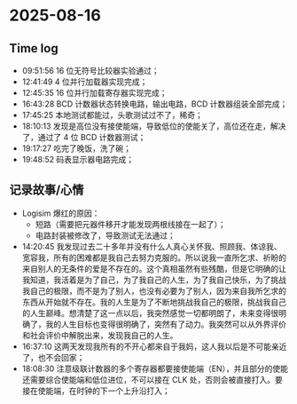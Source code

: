 # 2025-08-16

## Time log

- 09:51:56 16 位无符号比较器实验通过；
- 12:41:49 4 位并行加载器实现完成；
- 12:45:35 16 位并行加载寄存器实现完成；
- 16:43:28 BCD 计数器状态转换电路，输出电路，BCD 计数器组装全部完成；
- 17:45:25 本地测试都能过，头歌测试过不了，稀奇；
- 18:10:13 发现是高位没有接使能端，导致低位的使能关了，高位还在走，解决了，通过了 4 位 BCD 计数器测试；
- 19:17:27 吃完了晚饭，洗了碗；
- 19:48:52 码表显示器电路完成；

## 记录故事/心情

- Logisim 爆红的原因：
  - 短路（需要把元器件移开才能发现两根线接在一起了）；
  - 电路封装被修改了，导致测试无法通过；
- 14:20:45 我发现过去二十多年并没有什么人真心关怀我、照顾我、体谅我、宽容我，所有的困难都是我自己去努力克服的。所以说我一直所乞求、祈盼的来自别人的无条件的爱是不存在的。这个真相虽然有些残酷，但是它明确的让我知道，我活着是为了自己，为了我自己的人生，为了我自己快乐，为了挑战我自己的极限，而不是为了别人，也没有必要为了别人，因为来自我所乞求的东西从开始就不存在。我的人生是为了不断地挑战我自己的极限，挑战我自己的人生巅峰。想清楚了这一点以后，我突然感觉一切都明朗了，未来变得很明确了，我的人生目标也变得很明确了，突然有了动力。我突然可以从外界评价和社会评价中解脱出来，发现我自己的人生。
- 16:37:10 这两天发现我所有的不开心都来自于我妈，这人我以后是不可能亲近了，也不会回家；
- 18:08:30 注意级联计数器的多个寄存器都要接使能端（EN），并且部分的使能还需要综合使能端和低位进位，不可以接在 CLK 处，否则会被直接打入。要接在使能端，在时钟的下一个上升沿打入；
